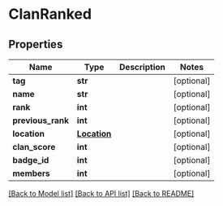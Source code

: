 # ClanRanked

## Properties
Name | Type | Description | Notes
------------ | ------------- | ------------- | -------------
**tag** | **str** |  | [optional] 
**name** | **str** |  | [optional] 
**rank** | **int** |  | [optional] 
**previous_rank** | **int** |  | [optional] 
**location** | [**Location**](Location.md) |  | [optional] 
**clan_score** | **int** |  | [optional] 
**badge_id** | **int** |  | [optional] 
**members** | **int** |  | [optional] 

[[Back to Model list]](../README.md#documentation-for-models) [[Back to API list]](../README.md#documentation-for-api-endpoints) [[Back to README]](../README.md)

